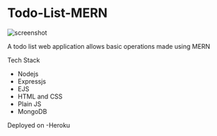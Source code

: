 # Todo-List-MERN

![screenshot](https://drive.google.com/file/d/1IqpfienwRjZwfU8AKu3JKLuNxRovmw79/view?usp=sharing)

A todo list web application allows basic operations made using MERN

Tech Stack
- Nodejs
- Expressjs
- EJS
- HTML and CSS
- Plain JS
- MongoDB

Deployed on
-Heroku
